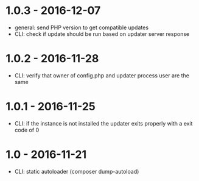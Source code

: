 <!--
  - SPDX-FileCopyrightText: 2016 Nextcloud GmbH and Nextcloud contributors
  - SPDX-License-Identifier: AGPL-3.0-or-later
-->
# 1.0.3 - 2016-12-07

- general: send PHP version to get compatible updates
- CLI: check if update should be run based on updater server response

# 1.0.2 - 2016-11-28

- CLI: verify that owner of config.php and updater process user are the same

# 1.0.1 - 2016-11-25

- CLI: if the instance is not installed the updater exits properly with a exit code of 0

# 1.0 - 2016-11-21

- CLI: static autoloader (composer dump-autoload)